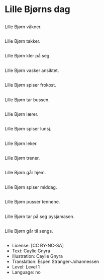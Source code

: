 # Lille Bjørns dag

##
Lille Bjørn våkner.

##
Lille Bjørn takker.

##
Lille Bjørn kler på seg.

##
Lille Bjørn vasker ansiktet.

##
Lille Bjørn spiser frokost.

##
Lille Bjørn tar bussen.

##
Lille Bjørn lærer.

##
Lille Bjørn spiser lunsj.

##
Lille Bjørn leker.

##
Lille Bjørn trener.

##
Lille Bjørn går hjem.

##
Lille Bjørn spiser middag.

##
Lille Bjørn pusser tennene.

##
Lille Bjørn tar på seg pysjamasen.

##
Lille Bjørn går til sengs.

##
* License: [CC BY-NC-SA]
* Text: Caylie Gnyra
* Illustration: Caylie Gnyra
* Translation: Espen Stranger-Johannessen
* Level: Level 1
* Language: no
